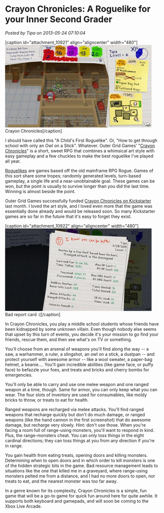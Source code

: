 # Crayon Chronicles: A Roguelike for your Inner Second Grader

*Posted by Tipa on 2013-05-24 07:10:04*

[caption id="attachment\_10921" align="aligncenter" width="480"][![Crayon Chronicles](../uploads/2013/05/CrayonChronicles-2013-05-23-20-19-58-06-480x270.jpg)](../uploads/2013/05/CrayonChronicles-2013-05-23-20-19-58-06.jpg) Crayon Chronicles[/caption]

I should have called this "A Child's First Roguelike". Or, "How to get through school with only an Owl on a Stick". Whatever. Outer Grid Games' "[Crayon Chronicles](http://www.outergridgames.com/)" is a short, sweet RPG that combines a whimsical art style with easy gameplay and a few chuckles to make the best roguelike I've played all year.

[Roguelikes](http://en.wikipedia.org/wiki/Roguelike) are games based off the old mainframe RPG Rogue. Games of this sort share some tropes; randomly generated levels, turn-based gameplay, a single life and a near-unobtainable goal. These games can be won, but the point is usually to survive longer than you did the last time. Winning is almost beside the point.

Outer Grid Games successfully funded [Crayon Chronicles on Kickstarter](http://www.kickstarter.com/projects/900438563/crayon-chronicles) last month. I loved the art style, and I loved even more that the game was essentially done already and would be released soon. So many Kickstarter games are so far in the future that it's easy to forget they exist.

[caption id="attachment\_10922" align="aligncenter" width="480"][![Bad report card :(](../uploads/2013/05/CrayonChronicles-2013-05-23-20-37-03-25-480x270.jpg)](../uploads/2013/05/CrayonChronicles-2013-05-23-20-37-03-25.jpg) Bad report card :([/caption]

In Crayon Chronicles, you play a middle school students whose friends have been kidnapped by some unknown villain. Even though nobody else seems that upset by this turn of events, you decide it's your mission to go find your friends, rescue them, and then see what's on TV or something.

You'll choose from an arsenal of weapons you'll find along the way -- a saw, a warhammer, a ruler, a slingshot, an owl on a stick, a dustpan -- and protect yourself with awesome armor -- like a wool sweater, a paper-bag helmet, a beanie.... You'll gain incredible abilities (like game face, or puffy face) to befazzle your foes, and treats and bricks and cherry bombs for emergencies.

You'll only be able to carry and use one melee weapon and one ranged weapon at a time, though. Same for armor, you can only keep what you can wear. The four slots of inventory are used for consumables, like moldy bricks to throw, or treats to eat for health.

Ranged weapons are recharged via melee attacks. You'll find ranged weapons that recharge quickly but don't do much damage, or ranged weapons (like the hand cannon in the first screenshot) that do awesome damage, but recharge very slowly. Hint: don't use those. When you're facing a room full of range-using monsters, you'll want to respond in kind. Plus, the range-monsters cheat. You can only toss things in the eight cardinal directions; they can toss things at you from any direction if you're in range.

You gain health from eating treats, opening doors and killing monsters. Determining when to open doors and in which order to kill monsters is one of the hidden strategic bits in the game. Bad resource management leads to situations like the one that killed me in a graveyard, where range-using monsters pelted me from a distance, and I had no more doors to open, nor treats to eat, and the nearest monster was too far away.

In a genre known for its complexity, Crayon Chronicles is a simple, fun game that will be a go-to game for quick fun around here for quite awhile. It supports both keyboard and gamepads, and will soon be coming to the Xbox Live Arcade.

